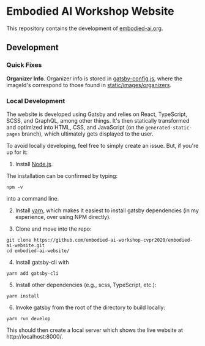 # Embodied AI Workshop Website

This repository contains the development of [embodied-ai.org](https://embodied-ai.org/).

## Development

### Quick Fixes

**Organizer Info**. Organizer info is stored in [gatsby-config.js](https://github.com/embodied-ai-workshop-cvpr2020/website/blob/main/gatsby-config.js), where the imageId's correspond to those found in [static/images/organizers](https://github.com/embodied-ai-workshop-cvpr2020/website/tree/main/static/images/organizers).

### Local Development

The website is developed using Gatsby and relies on React, TypeScript, SCSS, and GraphQL, among other things. It's then statically transformed and optimized into HTML, CSS, and JavaScript (on the `generated-static-pages` branch), which ultimately gets displayed to the user.

To avoid locally developing, feel free to simply create an issue. But, if you're up for it:

1. Install [Node.js](https://www.npmjs.com/get-npm).

The installation can be confirmed by typing:

```
npm -v
```

into a command line.

2. Install [yarn](https://classic.yarnpkg.com/en/docs/install/#windows-stable), which makes it easiest to install gatsby dependencies (in my experience, over using NPM directly).

3. Clone and move into the repo:

```
git clone https://github.com/embodied-ai-workshop-cvpr2020/embodied-ai-website.git
cd embodied-ai-website/
```

4. Install gatsby-cli with

```
yarn add gatsby-cli
```

5. Install other dependencies (e.g., scss, TypeScript, etc.):

```
yarn install
```

6. Invoke gatsby from the root of the directory to build locally:

```
yarn run develop
```

This should then create a local server which shows the live website at http://localhost:8000/.
